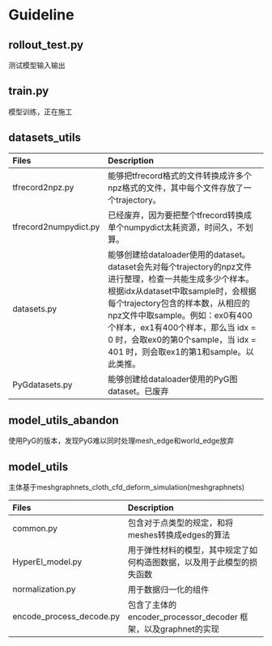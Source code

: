 # Guideline
## rollout_test.py

测试模型输入输出

## train.py

模型训练，正在施工

## datasets_utils

|Files     |Description|
|:-------- |:-----|
|tfrecord2npz.py  | 能够把tfrecord格式的文件转换成许多个npz格式的文件，其中每个文件存放了一个trajectory。|
|tfrecord2numpydict.py  | 已经废弃，因为要把整个tfrecord转换成单个numpydict太耗资源，时间久，不划算。|
|datasets.py  | 能够创建给dataloader使用的dataset。dataset会先对每个trajectory的npz文件进行整理，检查一共能生成多少个样本。根据idx从dataset中取sample时，会根据每个trajectory包含的样本数，从相应的npz文件中取sample。例如：ex0有400个样本，ex1有400个样本，那么当 idx = 0 时，会取ex0的第0个sample，当 idx = 401 时，则会取ex1的第1和sample。以此类推。|
|PyGdatasets.py  | 能够创建给dataloader使用的PyG图dataset。已废弃|


## model_utils_abandon
使用PyG的版本，发现PyG难以同时处理mesh_edge和world_edge放弃

## model_utils
主体基于meshgraphnets_cloth_cfd_deform_simulation(meshgraphnets)

|Files     |Description|
|:-------- |:-----|
|common.py|包含对于点类型的规定，和将meshes转换成edges的算法|
|HyperEl_model.py|用于弹性材料的模型，其中规定了如何构造图数据，以及用于此模型的损失函数|
|normalization.py|用于数据归一化的组件|
|encode_process_decode.py|包含了主体的 encoder_processor_decoder 框架，以及graphnet的实现 |
